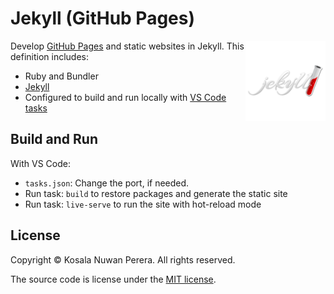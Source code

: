 # Jekyll (GitHub Pages)
[<img align="right" alt=".NET" width="128rem" src="https://raw.githubusercontent.com/github/explore/80688e429a7d4ef2fca1e82350fe8e3517d3494d/topics/jekyll/jekyll.png" />][jekyll-resources]

Develop [GitHub Pages][gh-pages-docs] and static websites in Jekyll. This definition includes:
- Ruby and Bundler
- [Jekyll][jekyll-cli-docs]
- Configured to build and run locally with [VS Code tasks][vscode-tasks]

## Build and Run
With VS Code:
- `tasks.json`: Change the port, if needed.
- Run task: `build` to restore packages and generate the static site
- Run task: `live-serve` to run the site with hot-reload mode

## License
Copyright :copyright: Kosala Nuwan Perera. All rights reserved.

The source code is license under the [MIT license][lic].

[jekyll-resources]: https://github.com/topics/jekyll?l=ruby
[gh-pages-docs]: https://guides.github.com/features/pages/
[jekyll-cli-docs]: https://jekyllrb.com/docs/configuration/options/#build-command-options
[vscode-tasks]: .vscode/tasks.json
[lic]: ../LICENSE
